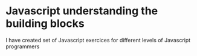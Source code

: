 # Javascript understanding the building blocks

I have created set of Javascript exercices for different levels of Javascript programmers
